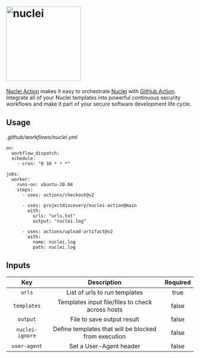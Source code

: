 <h1 align="left">
  <img src="https://github.com/projectdiscovery/nuclei/blob/master/static/nuclei-logo.png" alt="nuclei" width="200px"></a>
  <br>
</h1>

[Nuclei Action](https://github.com/projectdiscovery/nuclei-action) makes it easy to orchestrate [Nuclei](https://github.com/projectdiscovery/nuclei) with [GitHub Action](https://github.com/features/actions).
Integrate all of your Nuclei templates into powerful continuous security workflows and make it part of your secure software development life cycle.

Usage
-----

*.github/workflows/nuclei.yml* 
```
on:
  workflow_dispatch:
  schedule:
    - cron: "0 10 * * *"

jobs:
  worker:
    runs-on: ubuntu-20.04
    steps:
      - uses: actions/checkout@v2

      - uses: projectdiscovery/nuclei-action@main
        with:
          urls: "urls.txt"
          output: "nuclei.log"

      - uses: actions/upload-artifact@v2
        with:
          name: nuclei.log
          path: nuclei.log
```

Inputs
------

| Key  | Description | Required |
| :---:     |     :---:   |    :---:   |
| `urls` | List of urls to run templates | true
| `templates` | Templates input file/files to check across hosts | false
| `output` | File to save output result | false
| `nuclei-ignore` | Define templates that will be blocked from execution | false
| `user-agent` | Set a User-Agent header | false